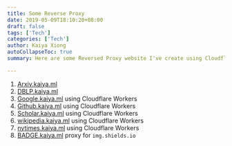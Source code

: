 ```yaml
---
title: Some Reverse Proxy
date: 2019-05-09T18:10:20+08:00
draft: false
tags: ['Tech']
categories: ['Tech']
author: Kaiya Xiong
autoCollapseToc: true
summary: Here are some Reversed Proxy website I've create using Cloudflare Workers. 

---
```


1. [Arxiv.kaiya.ml](https://arxiv.kaiya.ml)
2. [DBLP.kaiya.ml](https://dblp.kaiya.ml)
3. [Google.kaiya.ml](https://google.kaiya.ml) using Cloudflare Workers
4. [Github.kaiya.ml](https://github.kaiya.ml) using Cloudflare Workers
5. [Scholar.kaiya.ml](https://scholar.kaiya.ml) using Cloudflare Workers
6. [wikipedia.kaiya.ml](https://wikipedia.kaiya.ml) using Cloudflare Workers
7. [nytimes.kaiya.ml](https://nytimes.kaiya.ml) using Cloudflare Workers
8. [BADGE.kaiya.ml](https://badge.kaiya.ml) proxy for `img.shields.io` 


